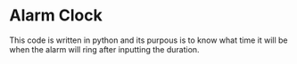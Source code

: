 # Alarm Clock
This code is written in python and its purpous is to know what time it will be when the alarm will ring after inputting the duration.
